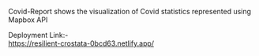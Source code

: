 Covid-Report shows the visualization of Covid statistics represented using Mapbox API

Deployment Link:- <br>
https://resilient-crostata-0bcd63.netlify.app/

